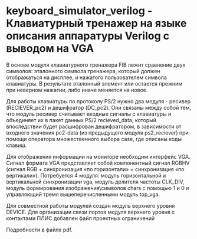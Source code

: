 # keyboard_simulator_verilog - Клавиатурный тренажер на языке описания аппаратуры Verilog с выводом на VGA

В основе модуля клавиатурного тренажера FIB лежит сравнение двух символов: эталонного символа тренажера, который должен отображаться на дисплее, и
нажатого пользователем символа клавиатуры. В результате эталонный элемент или остается прежним при неверном нажатии, либо иначе меняется на новое.

Для работы клавиатуры по протоколу PS/2 нужно два модуля - ресивер (RECIEVER_pc2) и дешифратор (DC_pc2). Они связаны между собой тем, что модуль ресивер считывает входные
сигналы с клавиатуры и объединяет их в пакет данных PS/2 recieved_data, который впоследствии будет расшифрован дешифратором, в зависимости от входного значения pc2-data
(из предыдущего модуля ps2_reciever) при помощи оператора множественного выбора case, где описаны коды клавиш.

Для отображения информации на мониторе необходим интерфейс VGA. Сигнал формата VGA представляет собой компонентный сигнал RGBHV (сигнал RGB + синхронизация «по
горизонтали» + синхронизация «по вертикали»). Потребуется 4 модуля: модуль горизонтальной и вертикальной синхронизации vga, модуль делителя частоты CLK_DIV, модуль формирования изображения\символов chars с помощью 1 и 0 и управляющий тремя вышеперечисленными модуль top_vga. 

Для совместной работы модулей создан модуль верхнего уровня DEVICE.
Для организации связи портов модуля верхнего уровня с контактами ПЛИС добавлен файл проектных ограничений

Подробности в файле pdf.
